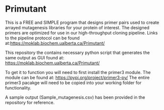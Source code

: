 # Primutant
This is a FREE and SIMPLE program that designs primer pairs used to create arrayed mutagenesis libraries for your protein of interest. The designed primers are optimized for use in our high-throughput cloning pipeline. Links to the pipeline protocol can be found at:https://moklab.biochem.ualberta.ca/Primutant/

This repository the contains necessary python script that generates the same output as GUI found at: https://moklab.biochem.ualberta.ca/Primutant/

To get it to function you will need to first install the primer3 module. The module can be found at: https://pypi.org/project/primer3-py/
The entire primer3 pacakge will need to be copied into your working folder for functionality.

A sample output (Sample_mutagenesis.csv) has been provided in the repository for reference.
